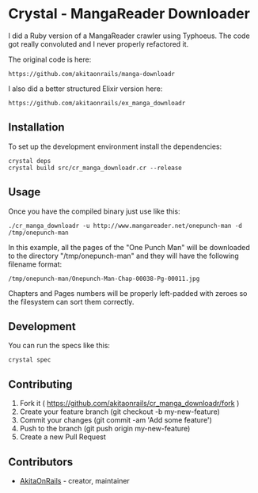 # Crystal - MangaReader Downloader

I did a Ruby version of a MangaReader crawler using Typhoeus. The code got really convoluted and I never properly refactored it.

The original code is here:

    https://github.com/akitaonrails/manga-downloadr

I also did a better structured Elixir version here:

    https://github.com/akitaonrails/ex_manga_downloadr

## Installation

To set up the development environment install the dependencies:

    crystal deps
    crystal build src/cr_manga_downloadr.cr --release

## Usage

Once you have the compiled binary just use like this:

    ./cr_manga_downloadr -u http://www.mangareader.net/onepunch-man -d /tmp/onepunch-man

In this example, all the pages of the "One Punch Man" will be downloaded to the directory "/tmp/onepunch-man" and they will have the following filename format:

    /tmp/onepunch-man/Onepunch-Man-Chap-00038-Pg-00011.jpg

Chapters and Pages numbers will be properly left-padded with zeroes so the filesystem can sort them correctly.

## Development

You can run the specs like this:

    crystal spec

## Contributing

1. Fork it ( https://github.com/akitaonrails/cr_manga_downloadr/fork )
2. Create your feature branch (git checkout -b my-new-feature)
3. Commit your changes (git commit -am 'Add some feature')
4. Push to the branch (git push origin my-new-feature)
5. Create a new Pull Request

## Contributors

- [AkitaOnRails](https://github.com/akitaonrails) - creator, maintainer
